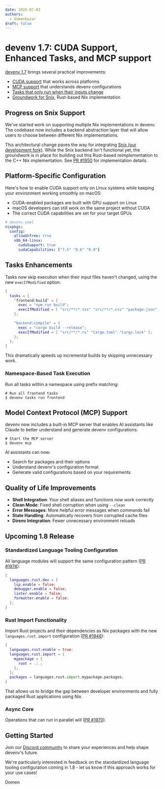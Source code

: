 ```yaml
---
date: 2025-07-03
authors:
  - domenkozar
draft: false
---
```


# devenv 1.7: CUDA Support, Enhanced Tasks, and MCP support

[devenv 1.7](https://github.com/cachix/devenv/releases/tag/v1.7) brings several practical improvements:

- [CUDA support](#platform-specific-configuration) that works across platforms
- [MCP support](#model-context-protocol-mcp-support) that understands devenv configurations
- [Tasks that only run when their inputs change](#tasks-enhancements)
- [Groundwork for Snix](#progress-on-snix-support), Rust-based Nix implementation

## Progress on Snix Support

We've started work on supporting multiple Nix implementations in devenv. The codebase now includes a backend abstraction layer that will allow users to choose between different Nix implementations.

This architectural change paves the way for integrating [Snix (our development fork)](https://github.com/cachix/snix). While the Snix backend isn't functional yet, the groundwork is in place for building out this Rust-based reimplementation to the C++ Nix implementation. See [PR #1950](https://github.com/cachix/devenv/pull/1950) for implementation details.


## Platform-Specific Configuration

Here's how to enable CUDA support only on Linux systems while keeping your environment working smoothly on macOS:

* CUDA-enabled packages are built with GPU support on Linux
* macOS developers can still work on the same project without CUDA
* The correct CUDA capabilities are set for your target GPUs

```yaml
# devenv.yaml
nixpkgs:
  config:
    allowUnfree: true
    x86_64-linux:
      cudaSupport: true
      cudaCapabilities: ["7.5" "8.6" "8.9"]
```

## Tasks Enhancements

Tasks now skip execution when their input files haven't changed, using the new `execIfModified` option:

```nix
{
  tasks = {
    "frontend:build" = {
      exec = "npm run build";
      execIfModified = [ "src/**/*.tsx" "src/**/*.css" "package.json" ];
    };

    "backend:compile" = {
      exec = "cargo build --release";
      execIfModified = [ "src/**/*.rs" "Cargo.toml" "Cargo.lock" ];
    };
  };
}
```

This dramatically speeds up incremental builds by skipping unnecessary work.

### Namespace-Based Task Execution

Run all tasks within a namespace using prefix matching:

```shell-session
# Run all frontend tasks
$ devenv tasks run frontend
```

## Model Context Protocol (MCP) Support

devenv now includes a built-in MCP server that enables AI assistants like Claude to better understand and generate devenv configurations:

```shell-session
# Start the MCP server
$ devenv mcp
```

AI assistants can now:

* Search for packages and their options
* Understand devenv's configuration format
* Generate valid configurations based on your requirements

## Quality of Life Improvements

- **Shell Integration**: Your shell aliases and functions now work correctly
- **Clean Mode**: Fixed shell corruption when using `--clean`
- **Error Messages**: More helpful error messages when commands fail
- **State Handling**: Automatically recovers from corrupted cache files
- **Direnv Integration**: Fewer unnecessary environment reloads

## Upcoming 1.8 Release

### Standardized Language Tooling Configuration

All language modules will support the same configuration pattern ([PR #1974](https://github.com/cachix/devenv/pull/1974)):

```nix
{
  languages.rust.dev = {
    lsp.enable = false;
    debugger.enable = false;
    linter.enable = false;
    formatter.enable = false;
  };
}
```

### Rust Import Functionality

Import Rust projects and their dependencies as Nix packages with the new `languages.rust.import` configuration ([PR #1946](https://github.com/cachix/devenv/pull/1946)):

```nix
{
  languages.rust.enable = true;
  languages.rust.import = {
    mypackage = {
      root = ./.;
    };
  };
  packages = languages.rust.import.mypackage.packages;
}
```

That allows us to bridge the gap between developer environments and fully packaged Rust applications using Nix.

### Async Core

Operations that can run in parallel will ([PR #1970](https://github.com/cachix/devenv/pull/1970)).

## Getting Started

Join our [Discord community](https://discord.gg/naMgQehY) to share your experiences and help shape devenv's future.

We're particularly interested in feedback on the standardized language tooling configuration coming in 1.8 - let us know if this approach works for your use cases!

Domen
